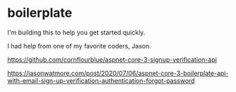 # boilerplate

I'm building this to help you get started quickly.

I had help from one of my favorite coders, Jason.

https://github.com/cornflourblue/aspnet-core-3-signup-verification-api

https://jasonwatmore.com/post/2020/07/06/aspnet-core-3-boilerplate-api-with-email-sign-up-verification-authentication-forgot-password

